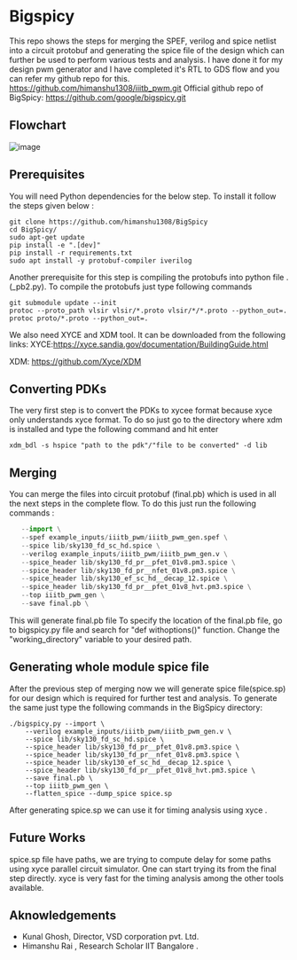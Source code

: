 # Bigspicy
This repo shows the steps for merging the SPEF, verilog and spice netlist into a circuit protobuf and generating the spice file of the design which can further be used to perform various tests and analysis. I have done it for my design pwm generator and I have completed it's RTL to GDS flow and you can refer my github repo for this. https://github.com/himanshu1308/iiitb_pwm.git
Official github repo of BigSpicy: https://github.com/google/bigspicy.git

## Flowchart

![image](https://user-images.githubusercontent.com/44607144/207020687-2d8eb620-e07c-4709-9898-e8de55badaab.png)


## Prerequisites 

 You will need Python dependencies for the below step. To install it follow the steps given below :
```
git clone https://github.com/himanshu1308/BigSpicy
cd BigSpicy/
sudo apt-get update
pip install -e ".[dev]"
pip install -r requirements.txt
sudo apt install -y protobuf-compiler iverilog
```
  Another prerequisite for this step is compiling the protobufs into python file .(_pb2.py).
  To compile the protobufs just type following commands
```
git submodule update --init  
protoc --proto_path vlsir vlsir/*.proto vlsir/*/*.proto --python_out=.
protoc proto/*.proto --python_out=.
```
We also need XYCE  and XDM tool. It can be downloaded  from the following links:
XYCE:https://xyce.sandia.gov/documentation/BuildingGuide.html

XDM: https://github.com/Xyce/XDM

## Converting PDKs
The very first step is to convert the PDKs to xycee format because xyce only understands xyce format. To do so just go to the directory where xdm is installed and type the following command and hit enter
```
xdm_bdl -s hspice "path to the pdk"/"file to be converted" -d lib
```

## Merging 
You can merge the files into circuit protobuf (final.pb) which is used in all the next steps in the complete flow. To do this just run the following commands :
```./bigspicy.py \
   --import \
   --spef example_inputs/iiitb_pwm/iiitb_pwm_gen.spef \
   --spice lib/sky130_fd_sc_hd.spice \
   --verilog example_inputs/iiitb_pwm/iiitb_pwm_gen.v \
   --spice_header lib/sky130_fd_pr__pfet_01v8.pm3.spice \
   --spice_header lib/sky130_fd_pr__nfet_01v8.pm3.spice \
   --spice_header lib/sky130_ef_sc_hd__decap_12.spice \
   --spice_header lib/sky130_fd_pr__pfet_01v8_hvt.pm3.spice \
   --top iiitb_pwm_gen \
   --save final.pb \
```
This will generate final.pb file 
To specify the location of the final.pb file, go to bigspicy.py file and search for "def withoptions()" function. Change the "working_directory" variable to your desired path.

## Generating whole module spice file 
After the previous step of merging now we will generate spice file(spice.sp) for our design which is required for further test and analysis.
To generate the same just type the following commands in the BigSpicy directory:
```
./bigspicy.py --import \
    --verilog example_inputs/iiitb_pwm/iiitb_pwm_gen.v \
    --spice lib/sky130_fd_sc_hd.spice \
    --spice_header lib/sky130_fd_pr__pfet_01v8.pm3.spice \
    --spice_header lib/sky130_fd_pr__nfet_01v8.pm3.spice \
    --spice_header lib/sky130_ef_sc_hd__decap_12.spice \
    --spice_header lib/sky130_fd_pr__pfet_01v8_hvt.pm3.spice \
    --save final.pb \
    --top iiitb_pwm_gen \
    --flatten_spice --dump_spice spice.sp
```
After generating spice.sp we can use it for timing analysis using xyce .

## Future Works 
spice.sp file have paths, we are trying to compute delay for some paths using xyce parallel circuit simulator. One can start trying its from the final step directly. 
xyce is very fast for the timing analysis among the other tools available.

## Aknowledgements
* Kunal Ghosh, Director, VSD corporation pvt. Ltd.
* Himanshu Rai , Research Scholar IIT Bangalore .
